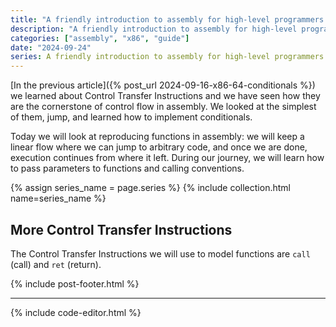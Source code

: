```yaml
---
title: "A friendly introduction to assembly for high-level programmers — Functions"
description: "A friendly introduction to assembly for high-level programmers — Functions"
categories: ["assembly", "x86", "guide"]
date: "2024-09-24"
series: A friendly introduction to assembly for high-level programmers
---
```


[In the previous article]({% post_url 2024-09-16-x86-64-conditionals %}) we learned about Control Transfer Instructions and we have seen how they are the cornerstone of control flow in assembly. We looked at the simplest of them, jump, and learned how to implement conditionals.

Today we will look at reproducing functions in assembly: we will keep a linear flow where we can jump to arbitrary code, and once we are done, execution continues from where it left. During our journey, we will learn how to pass parameters to functions and calling conventions. 

{% assign series_name = page.series %} {% include collection.html name=series_name %}

## More Control Transfer Instructions

The Control Transfer Instructions we will use to model functions are `call` (call) and `ret` (return).

{% include post-footer.html %}

---

{% include code-editor.html %}
